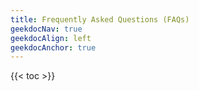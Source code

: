 ```yaml
---
title: Frequently Asked Questions (FAQs)
geekdocNav: true
geekdocAlign: left
geekdocAnchor: true
---
```


{{< toc >}}


